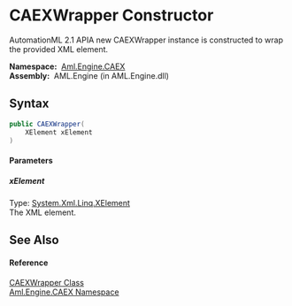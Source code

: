 CAEXWrapper Constructor
=======================
AutomationML 2.1 APIA new CAEXWrapper instance is constructed to wrap the provided XML element.

  **Namespace:**  [Aml.Engine.CAEX][1]  
  **Assembly:**  AML.Engine (in AML.Engine.dll)

Syntax
------

```csharp
public CAEXWrapper(
	XElement xElement
)
```

#### Parameters

##### *xElement*
Type: [System.Xml.Linq.XElement][2]  
The XML element.


See Also
--------

#### Reference
[CAEXWrapper Class][3]  
[Aml.Engine.CAEX Namespace][1]  

[1]: ../README.md
[2]: https://docs.microsoft.com/dotnet/api/system.xml.linq.xelement
[3]: README.md
[4]: https://www.automationml.org
[5]: ../../icons/logoShade.png
